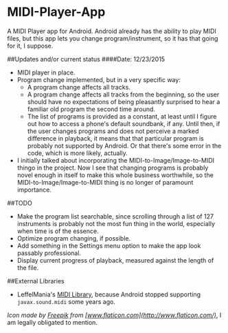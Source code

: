 # MIDI-Player-App
A MIDI Player app for Android. Android already has the ability to play MIDI files, but this app lets you change program/instrument, so it has that going for it, I suppose.

##Updates and/or current status
####Date: 12/23/2015
* MIDI player in place.
* Program change implemented, but in a very specific way:
  * A program change affects all tracks.
  * A program change affects all tracks from the beginning, so the user should have no expectations of being pleasantly surprised to hear a familiar old program the second time around.
  * The list of programs is provided as a constant, at least until I figure out how to access a phone's default soundbank, if any. Until then, if the user changes programs and does not perceive a marked difference in playback, it means that that particular program is probably not supported by Android. Or that there's some error in the code, which is more likely, actually.
 * I initially talked about incorporating the MIDI-to-Image/Image-to-MIDI thingo in the project. Now I see that changing programs is probably novel enough in itself to make this whole business worthwhile, so the MIDI-to-Image/Image-to-MIDI thing is no longer of paramount importance.

##TODO
* Make the program list searchable, since scrolling through a list of 127 instruments is probably not the most fun thing in the world, especially when time is of the essence.
* Optimize program changing, if possible.
* Add something in the Settings menu option to make the app look passably professional.
* Display current progress of playback, measured against the length of the file.

##External Libraries
* LeffelMania's [MIDI Library](https://github.com/LeffelMania/android-midi-lib), because Android stopped supporting ```javax.sound.midi``` some years ago.

*Icon made by [Freepik](http://www.flaticon.com/authors/freepik) from [www.flaticon.com](http://www.flaticon.com/)*, I am legally obligated to mention.
